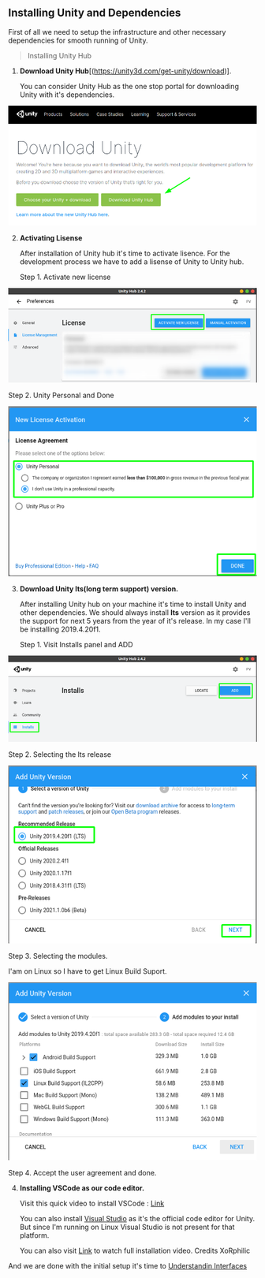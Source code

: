 ## Installing Unity and Dependencies

First of all we need to setup the infrastructure and other necessary dependencies for smooth running of Unity.

> Installing Unity Hub

1. **Download Unity Hub**[(https://unity3d.com/get-unity/download)].

   You can consider Unity Hub as the one stop portal for downloading Unity with it's dependencies.

![UnityHub](img/UnityHub.png)

2. **Activating Lisense**
   
   After installation of Unity hub it's time to activate lisence. For the development process we have to add a lisense of Unity to Unity hub.

   Step 1. Activate new license

![Act_Lis](img/Act_Lis_1.png)

   Step 2. Unity Personal and Done

![Act_Lis](img/Act_Lis_2.png)

3. **Download Unity lts(long term support) version.**
   
   After installing Unity hub on your machine it's time to install Unity and other dependencies. We should always install **lts** version as it provides the support for next 5 years from the year of it's release. In my case I'll be installing 2019.4.20f1.

   Step 1. Visit Installs panel and ADD

![Install](img/Install_1.png)

   Step 2. Selecting the lts release

![Install](img/Install_2.png)

   Step 3. Selecting the modules. 
   
   I'am on Linux so I have to get Linux Build Suport.

![Install](img/Install_3.png)

   Step 4. Accept the user agreement and done.

4. **Installing VSCode as our code editor.**

   Visit this quick video to install VSCode : [Link](https://www.youtube.com/watch?v=QXzYV3miuy4)

   You can also install [Visual Studio](https://visualstudio.microsoft.com/) as it's the official code editor for Unity. But since I'm running on Linux Visual Studio is not present for that platform.

    You can also visit [Link](https://www.youtube.com/watch?v=eHgh50G1E2A) to watch full installation video. Credits XoRphilic

And we are done with the initial setup it's time to [Understandin Interfaces](../Interface/README.md) 
